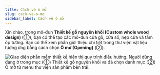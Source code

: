 ```yaml
---
title: Cách vẽ ô mở
slug: cach-ve-o-mo
sidebar_label: Cách vẽ ô mở
---
```


Xin chào, trong mô-đun **Thiết kế gỗ nguyên khối (Custom whole wood design)** (①), bạn có thể tạo các mô-đun cửa gỗ, cửa sổ, nẹp cửa và tấm ốp tường. Bạn có thể xem phần giới thiệu chi tiết trong thư viện vật liệu tương ứng bằng cách chọn **Ô mở (Opening)** (②).

![Giao diện phần mềm thiết kế hiển thị quy trình điều hướng. Người dùng đang ở trong mục (①) Thiết kế gỗ nguyên khối và đã chọn danh mục (②) Ô mở từ menu thư viện sản phẩm bên trái.](https://storage.googleapis.com/jegavn_kb/images/bc113e9c-436d-4a07-9db7-e090bf927ec2.png)